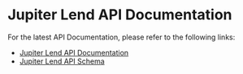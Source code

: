 # Jupiter Lend API Documentation

For the latest API Documentation, please refer to the following links:
- [Jupiter Lend API Documentation](https://dev.jup.ag/docs/lend-api)
- [Jupiter Lend API Schema](https://dev.jup.ag/docs/api/lend-api)